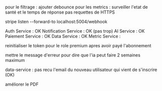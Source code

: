 pour le filtrage : ajouter debounce
pour les metrics : surveiller l'etat de santé et le temps de réponse pas requettes de HTTPS

stripe listen --forward-to localhost:5004/webhook


Auth Service : OK
Notification Service : OK (pas trop)
AI Service : OK
Paiement Service : OK 
Data Service : OK
Metric Service :

reinitialiser le token pour le role premium apres avoir payé l'abonnement

mettre le message d'erreur pour dire que l'ia peut faire 2 semaines maximum

data-service : pas recu l'email du nouveau utilisateur qui vient de s'inscrire (OK)

améliorer le PDF